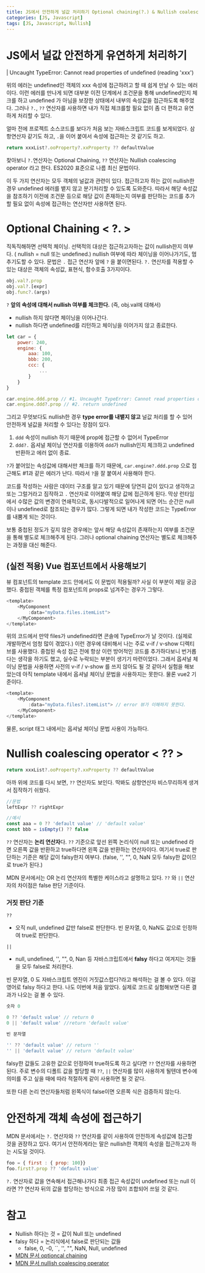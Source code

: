 ```yaml
---
title: JS에서 안전하게 널값 처리하기 Optional chaining(?.) & Nullish coalescing operator (??)
categories: [JS, Javascript]
tags: [JS, Javascript, Nullish]
---
```



# JS에서 널값 안전하게 유연하게 처리하기 

| Uncaught TypeError: Cannot read properties of undefined (reading 'xxx')

위의 에러는 undefined인 객체의 xxx 속성에 접근하려고 할 때 쉽게 만날 수 있는 에러이다. 이런 에러를 만나게 되면 대부분 이전 단계에서 조건문을 통해 undefined인지 체크를 하고 undefined 가 아님을 보장한 상태에서 내부의 속성값을 접근하도록 해주었다. 그러나 `?.`, `??` 연산자를 사용하면 내가 직접 체크를할 필요 없이 좀 더 편하고 유연하게 처리할 수 있다. 

얼마 전에 프로젝트 소스코드를 보다가 처음 보는 자바스크립트 코드를 보게되었다. 삼항연산자 같기도 하고, `.`을 이어 붙여서 속성에 접근하는 것 같기도 하고. 

```javascript
return xxxList?.ooProperty?.xxProperty ?? defaultValue
```

찾아보니 `?.`연산자는 Optional Chaining, `??` 연산자는 Nullish coalescing operator 라고 한다. ES2020 표준으로 나름 최신 문법이다. 

이 두 가지 연산자는 모두 객체의 널값과 관련이 있다. 접근하고자 하는 값이 nullish한 경우 undefined 에러를 뱉지 않고 분기처리할 수 있도록 도와준다. 따라서 해당 속성값을 참조하기 이전에 조건문 등으로 해당 값이 존재하는지 여부를 판단하는 코드를 추가할 필요 없이 속성에 접근하는 연산자만 사용하면 된다. 
# Optional Chaining < ?. >

직독직해하면 선택적 체이닝. 선택적의 대상은 접근하고자하는 값이 nullish한지 여부다. ( nullish = null 또는 undefined.)
nullish 여부에 따라 체이닝을 이어나가기도, 멈추기도할 수 있다.
문법은 `.` 접근 연산자 앞에 `?` 을 붙이면된다. `?.` 연산자를 적용할 수 있는 대상은 객체의 속성값, 표현식, 함수호출 3가지이다. 

```javascript
obj.val?.prop
obj.val?.[expr]
obj.func?.(args)

``` 
`?` **앞의 속성에 대해서 nullish 여부를 체크한다.** (즉, obj.val에 대해서)
  - nullish 하지 않다면 체이닝을 이어나간다. 
  - nullish 하다면 undefined를 리턴하고 체이닝을 이어가지 않고 종료한다. 

```javascript
let car = { 
    power: 240, 
    engine: {
        aaa: 100, 
        bbb: 200, 
        ccc: {
            ...
        }
    }
}

car.engine.ddd.prop // #1. Uncaught TypeError: Cannot read properties of undefined (reading 'prop') 
car.engine.ddd?.prop // #2. return undefined
```

그리고 무엇보다도 nullish한 경우 **type error를 내뱉지 않고** 널값 처리를 할 수 있어 안전하게 널값을 처리할 수 있다는 장점이 있다. 

1. `ddd` 속성이 nullish 하기 때문에 prop에 접근할 수 없어서 TypeError 
2. `ddd?.` 옵셔널 체이닝 연산자를 이용하여 `ddd`가 nullish인지 체크하고 undefined 반환하고 에러 없이 종료. 

`?`가 붙어있는 속성값에 대해서만 체크를 하기 때문에,
`car.engine?.ddd.prop` 으로 접근해도 #1과 같은 에러가 난다. 따라서 `?`을 잘 붙여서 사용해야 한다. 

코드를 작성하는 사람은 데이터 구조를 알고 있기 때문에 당연히 값이 있다고 생각하고 또는 그럴거라고 짐작하고 `.` 연산자로 이어붙여 해당 값에 접근하게 된다. 막상 런타임에서 수많은 값의 변경이 연쇄적으로, 동시다발적으로 일어나게 되면 어느 순간은 null 이나 undefined로 참조되는 경우가 많다. 그렇게 되면 내가 작성한 코드는 TypeError를 내뿜게 되는 것이다. 

보통 중첩된 정도가 깊지 않은 경우에는 앞서 해당 속성값이 존재하는지 여부를 조건문을 통해 별도로 체크해주게 된다. 그러나 optional chaining 연산자는 별도로 체크해주는 과정을 대신 해준다. 

## (실전 적용) Vue 컴포넌트에서 사용해보기 

뷰 컴포넌트의 template 코드 안에서도 이 문법이 적용될까?
사실 이 부분이 제일 궁금했다. 중첩된 객체를 특정 컴포넌트의 props로 넘겨주는 경우가 그렇다. 

```javascript
<template>
    <MyComponent
        :data="myData.files.itemList">
    </MyComponent>
</template>
```
위의 코드에서 만약 files가 undefined라면 콘솔에 TypeError가 날 것이다. (실제로 개발하면서 엄청 많이 겪었다.) 이런 경우에 대비해서 나는 주로 v-if / v-show 디렉티브를 사용했다. 
중첩된 속성 접근 전에 항상 이런 방어적인 코드를 추가하다보니 번거롭다는 생각을 하기도 했고, 실수로 누락되는 부분이 생기기 마련이었다. 그래서 옵셔널 체이닝 문법을 사용하면 사전의 v-if / v-show 를 쓰지 않아도 될 것 같아서 실험을 해보았는데 아직 template 내에서 옵셔널 체이닝 문법을 사용하지는 못한다. 물론 vue2 기준이다.

```javascript
<template>
    <MyComponent
        :data="myData.files?.itemList"> // error 뷰가 이해하지 못한다.
    </MyComponent>
</template>
```
물론, script 태그 내에서는 옵셔널 체이닝 문법 사용이 가능하다.



# Nullish coalescing operator < ?? > 

```javascript
return xxxList?.ooProperty?.xxProperty ?? defaultValue
```
아까 위에 코드를 다시 보면, `??` 연산자도 보인다. 딱봐도 삼항연산자 비스무리하게 생겨서 짐작하기 쉬웠다. 

```javascript
//문법
leftExpr ?? rightExpr

//예시 
const aaa = 0 ?? 'default value' // 'default value'
const bbb = isEmpty() ?? false
```

`??` 연산자는 **논리 연산자**다. `??` 기준으로 앞선 왼쪽 논리식이 null 또는 undefined 라면 오른쪽 값을 반환하고 true하다면 왼쪽 값을 반환하는 연산자이다. 여기서 true로 판단하는 기준은 해당 값이 falsy한지 여부다. (false, '', "", 0, NaN 모두 falsy한 값이므로 true가 된다.) 

MDN 문서에서는 OR 논리 연산자의 특별한 케이스라고 설명하고 있다. `??` 와 `||` 연산자의 차이점은 false 판단 기준이다.

### 거짓 판단 기준

`??` 
   - 오직 null, undefined 값만 false로 판단한다. 빈 문자열, 0, NaN도 값으로 인정하여 true로 판단한다.

`||`
   - null, undefined, '', "", 0, Nan 등 자바스크립트에서 **falsy** 하다고 여겨지는 것들을 모두 false로 처리한다. 

빈 문자열, 0 도 자바스크립트 엔진이 거짓값스럽다?라고 해석하는 걸 볼 수 있다. 이걸 영어로 falsy 하다고 한다. 나도 이번에 처음 알았다. 실제로 코드로 실험해보면 다른 결과가 나오는 걸 볼 수 있다.

```javascript
숫자 0 

0 ?? 'default value' // return 0
0 || 'default value' //return 'default value'

빈 문자열

'' ?? 'default value' // return ''
'' || 'default value' // return 'default value'

```
falsy한 값들도 고유한 값으로 인정하여 true하도록 하고 싶다면 `??` 연산자를 사용하면 된다. 주로 변수의 디폴트 값을 할당할 때 `??`, `||` 연산자를 많이 사용하게 될텐데 변수에 의미를 주고 싶을 때에 따라 적절하게 같이 사용하면 될 것 같다. 

또한 다른 논리 연산자들처럼 왼쪽식이 false이면 오른쪽 식은 검증하지 않는다.


# 안전하게 객체 속성에 접근하기 
MDN 문서에서는 `?.` 연산자와 `??` 연산자를 같이 사용하여 안전하게 속성값에 접근할 것을 권장하고 있다. 여기서 안전하게라는 말은 nullish한 객체의 속성을 접근하고자 하는 시도일 것이다. 
```javascript
foo = { first : { prop: 100}}
foo.first?.prop ?? 'default value'
```
`?.` 연산자로 값을 연속해서 접근해나가다 최종 접근 속성값이 undefined 또는 null 이라면 ?? 연산자 뒤의 값을 할당하는 방식으로 가장 많이 조합되어 쓰일 것 같다. 


# 참고 
- Nullish 하다는 것 = 값이 Null 또는 undefined 
- falsy 하다 = 논리식에서 false로 판단되는 값들 
  - false, 0, -0, ``, '', "", NaN, Null, undefined
- [MDN 문서 optioncal chaining](https://developer.mozilla.org/en-US/docs/Web/JavaScript/Reference/Operators/Nullish_coalescing)
- [MDN 문서 nullish coalescing operator](https://developer.mozilla.org/en-US/docs/Web/JavaScript/Reference/Operators/Optional_chaining)
